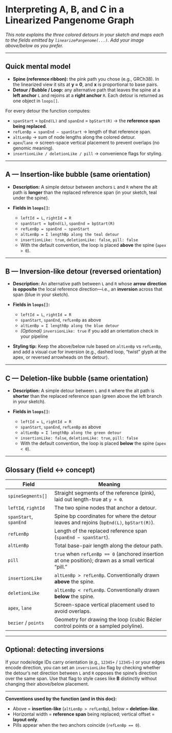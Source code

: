 # Interpreting A, B, and C in a Linearized Pangenome Graph

*This note explains the three colored detours in your sketch and maps each to the fields emitted by `linearizePangenome(...)`. Add your image above/below as you prefer.*

---

## Quick mental model

* **Spine (reference ribbon):** the pink path you chose (e.g., GRCh38). In the linearized view it sits at **y = 0**, and **x** is proportional to base pairs.
* **Detour / Bubble / Loop:** any alternative path that leaves the spine at a **left anchor** `L` and rejoins at a **right anchor** `R`. Each detour is returned as one object in `loops[]`.

For every detour the function computes:

* `spanStart` = `bpEnd(L)` and `spanEnd` = `bpStart(R)` → the **reference span being replaced**.
* `refLenBp = spanEnd − spanStart` → length of that reference span.
* `altLenBp` → sum of node lengths along the colored detour.
* `apex`/`lane` → screen-space vertical placement to prevent overlaps (no genomic meaning).
* `insertionLike / deletionLike / pill` → convenience flags for styling.

---

## A — Insertion-like bubble (same orientation)

* **Description:** A simple detour between anchors `L` and `R` where the alt path is **longer** than the replaced reference span (in your sketch, teal under the spine).
* **Fields in `loops[]`:**

  * `leftId = L`, `rightId = R`
  * `spanStart = bpEnd(L)`, `spanEnd = bpStart(R)`
  * `refLenBp = spanEnd − spanStart`
  * `altLenBp = Σ lengthBp along the teal detour`
  * `insertionLike: true`, `deletionLike: false`, `pill: false`
  * With the default convention, the loop is placed **above** the spine (`apex > 0`).

---

## B — Inversion-like detour (reversed orientation)

* **Description:** An alternative path between `L` and `R` whose **arrow direction is opposite** the local reference direction—i.e., an **inversion** across that span (blue in your sketch).
* **Fields in `loops[]`:**

  * `leftId = L`, `rightId = R`
  * `spanStart`, `spanEnd`, `refLenBp` as above
  * `altLenBp = Σ lengthBp along the blue detour`
  * *(Optional)* `inversionLike: true` if you add an orientation check in your pipeline
* **Styling tip:** Keep the above/below rule based on `altLenBp` vs `refLenBp`, and add a visual cue for inversion (e.g., dashed loop, “twist” glyph at the apex, or reversed arrowheads on the detour).

---

## C — Deletion-like bubble (same orientation)

* **Description:** A simple detour between `L` and `R` where the alt path is **shorter** than the replaced reference span (green above the left branch in your sketch).
* **Fields in `loops[]`:**

  * `leftId = L`, `rightId = R`
  * `spanStart`, `spanEnd`, `refLenBp` as above
  * `altLenBp = Σ lengthBp along the green detour`
  * `insertionLike: false`, `deletionLike: true`, `pill: false`
  * With the default convention, the loop is placed **below** the spine (`apex < 0`).

---

## Glossary (field ↔ concept)

| Field                  | Meaning                                                                                             |
| ---------------------- | --------------------------------------------------------------------------------------------------- |
| `spineSegments[]`      | Straight segments of the reference (pink), laid out length-true at `y = 0`.                         |
| `leftId`, `rightId`    | The two spine nodes that anchor a detour.                                                           |
| `spanStart`, `spanEnd` | Spine bp coordinates for where the detour leaves and rejoins (`bpEnd(L)`, `bpStart(R)`).            |
| `refLenBp`             | Length of the replaced reference span (`spanEnd − spanStart`).                                      |
| `altLenBp`             | Total base-pair length along the detour path.                                                       |
| `pill`                 | `true` when `refLenBp == 0` (anchored insertion at one position); drawn as a small vertical “pill.” |
| `insertionLike`        | `altLenBp > refLenBp`. Conventionally drawn **above** the spine.                                    |
| `deletionLike`         | `altLenBp < refLenBp`. Conventionally drawn **below** the spine.                                    |
| `apex`, `lane`         | Screen-space vertical placement used to avoid overlaps.                                             |
| `bezier` / `points`    | Geometry for drawing the loop (cubic Bézier control points or a sampled polyline).                  |

---

## Optional: detecting inversions

If your node/edge IDs carry orientation (e.g., `12345+` / `12345−`) or your edges encode direction, you can set an `inversionLike` flag by checking whether the detour’s net direction between `L` and `R` opposes the spine’s direction over the same span. Use that flag to style cases like **B** distinctly without changing their above/below placement.

---

**Conventions used by the function (and in this doc):**

* Above = **insertion-like** (`altLenBp > refLenBp`), below = **deletion-like**.
* Horizontal width = **reference span** being replaced; vertical offset = **layout only**.
* Pills appear when the two anchors coincide (`refLenBp == 0`).
